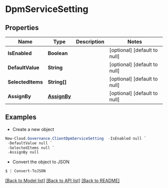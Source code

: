 # DpmServiceSetting
## Properties

Name | Type | Description | Notes
------------ | ------------- | ------------- | -------------
**IsEnabled** | **Boolean** |  | [optional] [default to null]
**DefaultValue** | **String** |  | [optional] [default to null]
**SelectedItems** | **String[]** |  | [optional] [default to null]
**AssignBy** | [**AssignBy**](AssignBy.md) |  | [optional] [default to null]

## Examples

- Create a new object
```powershell
New-Cloud.Governance.ClientDpmServiceSetting  -IsEnabled null `
 -DefaultValue null `
 -SelectedItems null `
 -AssignBy null
```

- Convert the object to JSON
```powershell
$ | Convert-ToJSON
```


[[Back to Model list]](../README.md#documentation-for-models) [[Back to API list]](../README.md#documentation-for-api-endpoints) [[Back to README]](../README.md)

